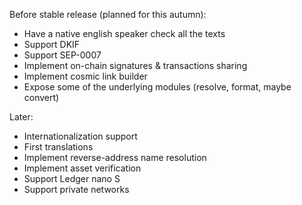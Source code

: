 Before stable release (planned for this autumn):
* Have a native english speaker check all the texts
* Support DKIF
* Support SEP-0007
* Implement on-chain signatures & transactions sharing
* Implement cosmic link builder
* Expose some of the underlying modules (resolve, format, maybe convert)

Later:
* Internationalization support
* First translations
* Implement reverse-address name resolution
* Implement asset verification
* Support Ledger nano S
* Support private networks
